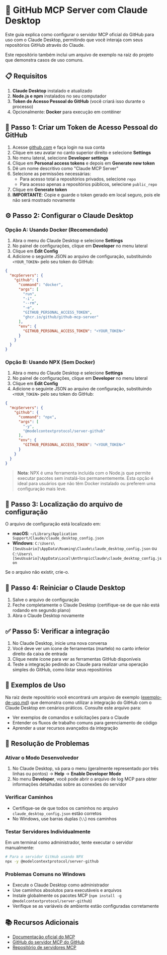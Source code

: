 # 🔄 GitHub MCP Server com Claude Desktop

Este guia explica como configurar o servidor MCP oficial do GitHub para uso com o Claude Desktop, permitindo que você interaja com seus repositórios GitHub através do Claude.

Este repositório também inclui um arquivo de exemplo na raiz do projeto que demonstra casos de uso comuns.

## 📋 Requisitos 

1. **Claude Desktop** instalado e atualizado
2. **Node.js e npm** instalados no seu computador
3. **Token de Acesso Pessoal do GitHub** (você criará isso durante o processo)
4. Opcionalmente: **Docker** para execução em contêiner

## 🔑 Passo 1: Criar um Token de Acesso Pessoal do GitHub

1. Acesse [github.com](https://github.com) e faça login na sua conta
2. Clique em seu avatar no canto superior direito e selecione **Settings**
3. No menu lateral, selecione **Developer settings**
4. Clique em **Personal access tokens** e depois em **Generate new token**
5. Dê um nome descritivo como "Claude MCP Server"
6. Selecione as permissões necessárias:
   - Para acesso total a repositórios privados, selecione `repo`
   - Para acesso apenas a repositórios públicos, selecione `public_repo`
7. Clique em **Generate token**
8. **IMPORTANTE**: Copie e guarde o token gerado em local seguro, pois ele não será mostrado novamente

## ⚙️ Passo 2: Configurar o Claude Desktop

### Opção A: Usando Docker (Recomendado)

1. Abra o menu do Claude Desktop e selecione **Settings**
2. No painel de configurações, clique em **Developer** no menu lateral
3. Clique em **Edit Config**
4. Adicione o seguinte JSON ao arquivo de configuração, substituindo `<YOUR_TOKEN>` pelo seu token do GitHub:

```json
{
  "mcpServers": {
    "github": {
      "command": "docker",
      "args": [
        "run",
        "-i",
        "--rm",
        "-e",
        "GITHUB_PERSONAL_ACCESS_TOKEN",
        "ghcr.io/github/github-mcp-server"
      ],
      "env": {
        "GITHUB_PERSONAL_ACCESS_TOKEN": "<YOUR_TOKEN>"
      }
    }
  }
}
```

### Opção B: Usando NPX (Sem Docker)

1. Abra o menu do Claude Desktop e selecione **Settings**
2. No painel de configurações, clique em **Developer** no menu lateral
3. Clique em **Edit Config**
4. Adicione o seguinte JSON ao arquivo de configuração, substituindo `<YOUR_TOKEN>` pelo seu token do GitHub:

```json
{
  "mcpServers": {
    "github": {
      "command": "npx",
      "args": [
        "-y",
        "@modelcontextprotocol/server-github"
      ],
      "env": {
        "GITHUB_PERSONAL_ACCESS_TOKEN": "<YOUR_TOKEN>"
      }
    }
  }
}
```

> **Nota**: NPX é uma ferramenta incluída com o Node.js que permite executar pacotes sem instalá-los permanentemente. Esta opção é ideal para usuários que não têm Docker instalado ou preferem uma configuração mais leve.

## 📁 Passo 3: Localização do arquivo de configuração

O arquivo de configuração está localizado em:

- **macOS**: `~/Library/Application Support/Claude/claude_desktop_config.json`
- **Windows**: `C:\Users\[SeuUsuário]\AppData\Roaming\Claude\claude_desktop_config.json` ou `C:\Users\[SeuUsuário]\AppData\Local\AnthropicClaude\claude_desktop_config.json`

Se o arquivo não existir, crie-o.

## 🔄 Passo 4: Reiniciar o Claude Desktop

1. Salve o arquivo de configuração
2. Feche completamente o Claude Desktop (certifique-se de que não está rodando em segundo plano)
3. Abra o Claude Desktop novamente

## ✅ Passo 5: Verificar a integração

1. No Claude Desktop, inicie uma nova conversa
2. Você deve ver um ícone de ferramentas (martelo) no canto inferior direito da caixa de entrada
3. Clique neste ícone para ver as ferramentas GitHub disponíveis
4. Teste a integração pedindo ao Claude para realizar uma operação simples do GitHub, como listar seus repositórios

## 📝 Exemplos de Uso

Na raiz deste repositório você encontrará um arquivo de exemplo ([exemplo-de-uso.md](./exemplo-de-uso.md)) que demonstra como utilizar a integração do GitHub com o Claude Desktop em cenários práticos. Consulte este arquivo para:

- Ver exemplos de comandos e solicitações para o Claude
- Entender os fluxos de trabalho comuns para gerenciamento de código
- Aprender a usar recursos avançados da integração

## 🔧 Resolução de Problemas

### Ativar o Modo Desenvolvedor

1. No Claude Desktop, vá para o menu (geralmente representado por três linhas ou pontos) -> **Help** -> **Enable Developer Mode**
2. No menu **Developer**, você pode abrir o arquivo de log MCP para obter informações detalhadas sobre as conexões do servidor

### Verificar Caminhos

- Certifique-se de que todos os caminhos no arquivo `claude_desktop_config.json` estão corretos
- No Windows, use barras duplas (`\\`) nos caminhos

### Testar Servidores Individualmente

Em um terminal como administrador, tente executar o servidor manualmente:

```bash
# Para o servidor GitHub usando NPX
npx -y @modelcontextprotocol/server-github
```

### Problemas Comuns no Windows

- Execute o Claude Desktop como administrador
- Use caminhos absolutos para executáveis e arquivos
- Instale globalmente os pacotes MCP (`npm install -g @modelcontextprotocol/server-github`)
- Verifique se as variáveis de ambiente estão configuradas corretamente

## 📚 Recursos Adicionais

- [Documentação oficial do MCP](https://modelcontextprotocol.io/)
- [GitHub do servidor MCP do GitHub](https://github.com/github/github-mcp-server)
- [Repositório de servidores MCP](https://github.com/modelcontextprotocol/servers)
